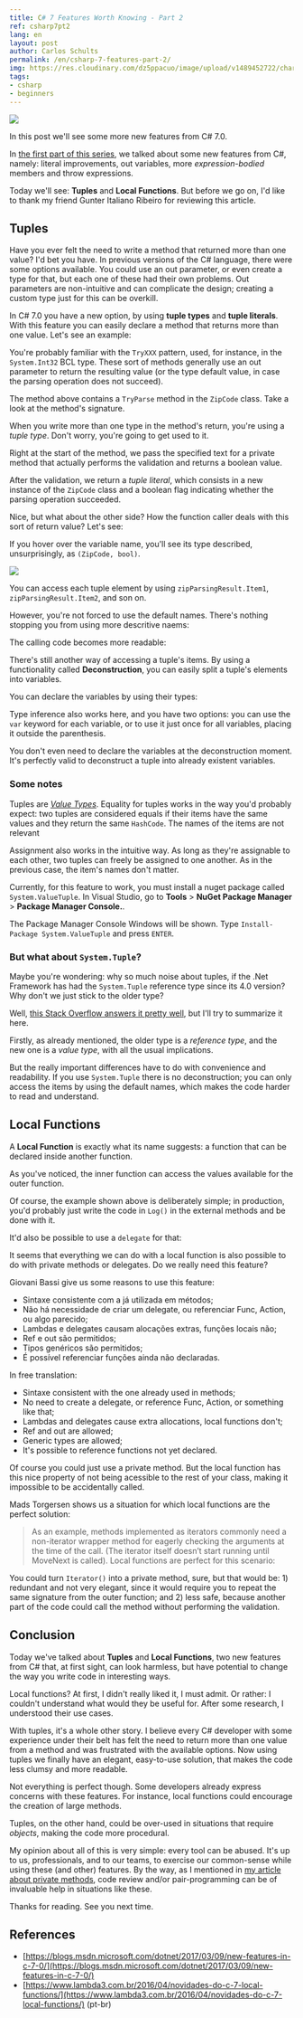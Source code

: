 ```yaml
---
title: C# 7 Features Worth Knowing - Part 2
ref: csharp7pt2
lang: en
layout: post
author: Carlos Schults
permalink: /en/csharp-7-features-part-2/
img: https://res.cloudinary.com/dz5ppacuo/image/upload/v1489452722/charp7-features-cover_ciekql.jpg
tags:
- csharp
- beginners
---
```


![](https://res.cloudinary.com/dz5ppacuo/image/upload/v1489452722/charp7-features-cover_ciekql.jpg)

In this post we'll see some more new features from C# 7.0.
<!--more-->

In [the first part of this series](https://carlosschults.net/en/csharp-7-features/), we talked about some new features from C#, namely: literal improvements, out variables, more *expression-bodied* members and throw expressions.

Today we'll see: **Tuples** and **Local Functions**. But before we go on, I'd like to thank my friend Gunter Italiano Ribeiro for reviewing this article.

## Tuples

Have you ever felt the need to write a method that returned more than one value? I'd bet you have. In previous versions of the C# language, there were some options available. You could use an out parameter, or even create a type for that, but each one of these had their own problems. Out parameters are non-intuitive and can complicate the design; creating a custom type just for this can be overkill.

In C# 7.0 you have a new option, by using **tuple types** and **tuple literals**. With this feature you can easily declare a method that returns more than one value. Let's see an example:

<script src="https://gist.github.com/carlosschults/37689aeb84ed4fdff067eab72690a035.js"></script>

You're probably familiar with the `TryXXX` pattern, used, for instance, in the `System.Int32` BCL type. These sort of methods generally use an out parameter to return the resulting value (or the type default value, in case the parsing operation does not succeed).

The method above contains a `TryParse` method in the `ZipCode` class. Take a look at the method's signature.

When you write more than one type in the method's return, you're using a *tuple type*.  Don't worry, you're going to get used to it.

Right at the start of the method, we pass the specified text for a private method that actually performs the validation and returns a boolean value.

After the validation, we return a *tuple literal*, which consists in a new instance of the `ZipCode` class and a boolean flag indicating whether the parsing operation succeeded.

Nice, but what about the other side? How the function caller deals with this sort of return value? Let's see:

<script src="https://gist.github.com/carlosschults/81b46fd01a187d866a41c0a74c8fc430.js"></script>

If you hover over the variable name, you'll see its type described, unsurprisingly, as `(ZipCode, bool)`.

![](https://res.cloudinary.com/dz5ppacuo/image/upload/v1495494940/csharp7-part2-fig1_pnmlx5.png)

You can access each tuple element by using `zipParsingResult.Item1`, `zipParsingResult.Item2`, and son on.

<script src="https://gist.github.com/carlosschults/f4a1cf2fea5808474fb126888c436f55.js"></script>

However, you're not forced to use the default names. There's nothing stopping you from using more descritive naems:

<script src="https://gist.github.com/carlosschults/eb3d649160d4a72a8d94b8ae79eefa2c.js"></script>

The calling code becomes more readable:

<script src="https://gist.github.com/carlosschults/5f5c85d832af66094a68c4a59bdb23d7.js"></script>

There's still another way of accessing a tuple's items. By using a functionality called **Deconstruction**, you can easily split a tuple's elements into variables.

You can declare the variables by using their types:

<script src="https://gist.github.com/carlosschults/cccbc00f7b154bb897c332e4f8ed614c.js"></script>

Type inference also works here, and you have two options: you can use the `var` keyword for each variable, or to use it just once for all variables, placing it outside the parenthesis.

<script src="https://gist.github.com/carlosschults/225e608c7b844df46084b6a7af5b6ac2.js"></script>

You don't even need to declare the variables at the deconstruction moment. It's perfectly valid to deconstruct a tuple into already existent variables.

### Some notes

Tuples are [*Value Types*](https://carlosschults.net/en/value-reference-types-in-csharp//). Equality for tuples works in the way you'd probably expect: two tuples are considered equals if their items have the same values and they return the same `HashCode`. The names of the items are not relevant

<script src="https://gist.github.com/carlosschults/c8200f265b19c59a117d8ad5c347805b.js"></script>

Assignment also works in the intuitive way. As long as they're assignable to each other, two tuples can freely be assigned to one another. As in the previous case, the item's names don't matter.

<script src="https://gist.github.com/carlosschults/feb631d45a4d8b067c502a14eb4730ea.js"></script>

Currently, for this feature to work, you must install a nuget package called `System.ValueTuple`. In Visual Studio, go to **Tools** > **NuGet Package Manager** > **Package Manager Console.**. 

The Package Manager Console Windows will be shown. Type `Install-Package System.ValueTuple` and press `ENTER`.

### But what about `System.Tuple`?

Maybe you're wondering: why so much noise about tuples, if the .Net Framework has had the `System.Tuple` reference type since its 4.0 version? Why don't we just stick to the older type?

Well, [this Stack Overflow answers it pretty well](https://stackoverflow.com/questions/41084411/whats-the-difference-between-system-valuetuple-and-system-tuple), but I'll try to summarize it here.

Firstly, as already mentioned, the older type is a *reference type*, and the new one is a *value type*, with all the usual implications.

But the really important differences have to do with convenience and readability. If you use `System.Tuple` there is no deconstruction; you can only access the items by using the default names, which makes the code harder to read and understand.

## Local Functions

A **Local Function** is exactly what its name suggests: a function that can be declared inside another function.

<script src="https://gist.github.com/carlosschults/0aebfaf7d900d3b47a2d142a676dbb01.js"></script>

As you've noticed, the inner function can access the values available for the outer function.

Of course, the example shown above is deliberately simple; in production, you'd probably just write the code in `Log()` in the external methods and be done with it.

It'd also be possible to use a `delegate` for that:

<script src="https://gist.github.com/carlosschults/045204806458c6563cd3a8b20a63133f.js"></script>

It seems that everything we can do with a local function is also possible to do with private methods or delegates. Do we really need this feature?

Giovani Bassi give us some reasons to use this feature:

>
- Sintaxe consistente com a já utilizada em métodos;
- Não há necessidade de criar um delegate, ou referenciar Func, Action, ou algo parecido;
- Lambdas e delegates causam alocações extras, funções locais não;
- Ref e out são permitidos;
- Tipos genéricos são permitidos;
- É possível referenciar funções ainda não declaradas.

In free translation:

>
- Sintaxe consistent with the one already used in methods;
- No need to create a delegate, or reference Func, Action, or something like that;
- Lambdas and delegates cause extra allocations, local functions don't;
- Ref and out are allowed;
- Generic types are allowed;
- It's possible to reference functions not yet declared.

Of course you could just use a private method. But the local function has this nice property of not being acessible to the rest of your class, making it impossible to be accidentally called.

Mads Torgersen shows us a situation for which local functions are the perfect solution:

> As an example, methods implemented as iterators commonly need a non-iterator wrapper method for eagerly checking the arguments at the time of the call. (The iterator itself doesn’t start running until MoveNext is called). Local functions are perfect for this scenario:

<script src="https://gist.github.com/carlosschults/34b77038c058f261f615e739c7f9ea2a.js"></script>

You could turn `Iterator()` into a private method, sure, but that would be: 1) redundant and not very elegant, since it would require you to repeat the same signature from the outer function; and 2) less safe, because another part of the code could call the method without performing the validation.

## Conclusion

Today we've talked about **Tuples** and **Local Functions**, two new features from C# that, at first sight, can look harmless, but have potential to change the way you write code in interesting ways.

Local functions? At first, I didn't really liked it, I must admit. Or rather: I couldn't understand what would they be useful for. After some research, I understood their use cases.

With tuples, it's a whole other story. I believe every C# developer with some experience under their belt has felt the need to return more than one value from a method and was frustrated with the available options. Now using tuples we finally have an elegant, easy-to-use solution, that makes the code less clumsy and more readable.

Not everything is perfect though. Some developers already express concerns with these features. For instance, local functions could encourage the creation of large methods.

Tuples, on the other hand, could be over-used in situations that require *objects*, making the code more procedural.

My opinion about all of this is very simple: every tool can be abused. It's up to us, professionals, and to our teams, to exercise our common-sense while using these (and other) features. By the way, as I mentioned in [my article about private methods](https://carlosschults.net/en/are-private-methods-a-code-smell/), code review and/or pair-programming can be of invaluable help in situations like these.

Thanks for reading. See you next time.

## References

- [https://blogs.msdn.microsoft.com/dotnet/2017/03/09/new-features-in-c-7-0/](https://blogs.msdn.microsoft.com/dotnet/2017/03/09/new-features-in-c-7-0/)
- [https://www.lambda3.com.br/2016/04/novidades-do-c-7-local-functions/](https://www.lambda3.com.br/2016/04/novidades-do-c-7-local-functions/) (pt-br)
